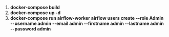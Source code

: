 1. **docker-compose build**
2. **docker-compose up -d**
3. **docker-compose run airflow-worker airflow users create --role Admin --username admin --email admin --firstname admin --lastname admin --password admin**
   

